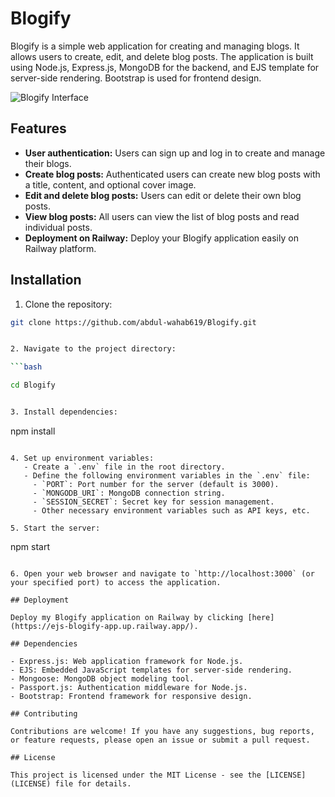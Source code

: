 # Blogify

Blogify is a simple web application for creating and managing blogs. It allows users to create, edit, and delete blog posts. The application is built using Node.js, Express.js, MongoDB for the backend, and EJS template for server-side rendering. Bootstrap is used for frontend design.

![Blogify Interface](./utils/interface.png)

## Features

- **User authentication:** Users can sign up and log in to create and manage their blogs.
- **Create blog posts:** Authenticated users can create new blog posts with a title, content, and optional cover image.
- **Edit and delete blog posts:** Users can edit or delete their own blog posts.
- **View blog posts:** All users can view the list of blog posts and read individual posts.
- **Deployment on Railway:** Deploy your Blogify application easily on Railway platform.

## Installation

1. Clone the repository:

```bash
git clone https://github.com/abdul-wahab619/Blogify.git


2. Navigate to the project directory:

```bash

cd Blogify


3. Install dependencies:

```

npm install

```

4. Set up environment variables:
   - Create a `.env` file in the root directory.
   - Define the following environment variables in the `.env` file:
     - `PORT`: Port number for the server (default is 3000).
     - `MONGODB_URI`: MongoDB connection string.
     - `SESSION_SECRET`: Secret key for session management.
     - Other necessary environment variables such as API keys, etc.

5. Start the server:

```

npm start

```

6. Open your web browser and navigate to `http://localhost:3000` (or your specified port) to access the application.

## Deployment

Deploy my Blogify application on Railway by clicking [here](https://ejs-blogify-app.up.railway.app/).

## Dependencies

- Express.js: Web application framework for Node.js.
- EJS: Embedded JavaScript templates for server-side rendering.
- Mongoose: MongoDB object modeling tool.
- Passport.js: Authentication middleware for Node.js.
- Bootstrap: Frontend framework for responsive design.

## Contributing

Contributions are welcome! If you have any suggestions, bug reports, or feature requests, please open an issue or submit a pull request.

## License

This project is licensed under the MIT License - see the [LICENSE](LICENSE) file for details.
```
